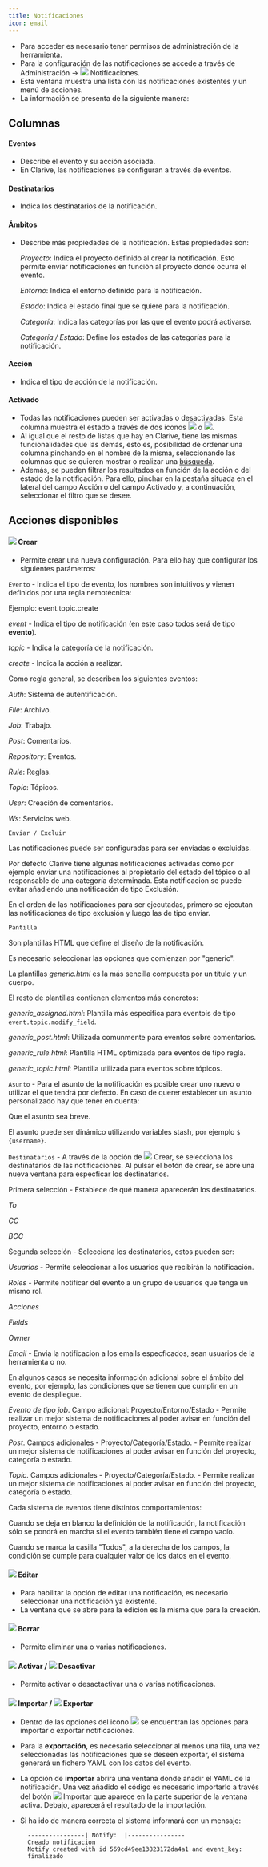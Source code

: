 ```yaml
---
title: Notificaciones
icon: email
---
```

* Para acceder es necesario tener permisos de administración de la herramienta.
* Para la configuración de las notificaciones se accede a través de Administración → <img class = "bali-topic-editor-image" src = "/static/images/icons/email.png" /> Notificaciones.
* Esta ventana muestra una lista con las notificaciones existentes y un menú de acciones.
* La información se presenta de la siguiente manera:


## Columnas


#### Eventos
* Describe el evento y su acción asociada.
* En Clarive, las notificaciones se configuran a través de eventos.



#### Destinatarios
* Indica los destinatarios de la notificación.


#### Ámbitos
* Describe más propiedades de la notificación. Estas propiedades son:
    
    *Proyecto*: Indica el proyecto definido al crear la notificación. Esto permite enviar notificaciones en función al proyecto donde ocurra el evento.

    *Entorno*: Indica el entorno definido para la notificación.

    *Estado*: Indica el estado final que se quiere para la notificación. 
    
    *Categoría*: Indica las categorías por las que el evento podrá activarse.  
    
    *Categoría / Estado*: Define los estados de las categorías para la notificación.


#### Acción
* Indica el tipo de acción de la notificación.


#### Activado
* Todas las notificaciones pueden ser activadas o desactivadas. Esta columna muestra el estado a través de dos iconos <img  src = "/static/images/icons/start.png" /> o <img src ="/static/images/icons/stop.png "/>.
* Al igual que el resto de listas que hay en Clarive, tiene las mismas funcionalidades que las demás, esto es, posibilidad de ordenar una columna pinchando en el nombre de la misma, seleccionando las columnas que se quieren mostrar o realizar una [búsqueda](Primeros_pasos/search-syntax).
* Además, se pueden filtrar los resultados en función de la acción o del estado de la notificación. Para ello, pinchar en la pestaña situada en el lateral del campo Acción o del campo Activado y, a continuación, seleccionar el filtro que se desee.



## Acciones disponibles


#### <img src = "/static/images/icons/add.gif" /> Crear
* Permite crear una nueva configuración. Para ello hay que configurar los siguientes parámetros:

`Evento` - Indica el tipo de evento, los nombres son intuitivos y vienen definidos por una regla nemotécnica:

Ejemplo: event.topic.create

*event* - Indica el tipo de notificación (en este caso todos será de tipo **evento**).

*topic* - Indica la categoría de la notificación.

*create* - Indica la acción a realizar.

Como regla general, se describen los siguientes eventos:

*Auth*: Sistema de autentificación.

*File*: Archivo.

*Job*: Trabajo.

*Post*: Comentarios.

*Repository*: Eventos.

*Rule*: Reglas.

*Topic*: Tópicos.

*User*: Creación de comentarios.

*Ws*: Servicios web.


`Enviar / Excluir` 

Las notificaciones puede ser configuradas para ser enviadas o excluidas. 

Por defecto Clarive tiene algunas notificaciones activadas como por ejemplo enviar una notificaciones al propietario del estado del tópico o al responsable de una categoría determinada. Esta notificacion se puede evitar añadiendo una notificación de tipo Exclusión.

En el orden de las notificaciones para ser ejecutadas, primero se ejecutan las notificaciones de tipo exclusión y luego las de tipo enviar.



`Pantilla` 

Son plantillas HTML que define el diseño de la notificación. 

Es necesario seleccionar las opciones que comienzan por "generic". 

La plantillas *generic.html* es la más sencilla compuesta por un título y un cuerpo. 

El resto de plantillas contienen elementos más concretos: 

*generic_assigned.html*: Plantilla más especifica para eventois de tipo `event.topic.modify_field`. 

*generic_post.html*: Utilizada comunmente para eventos sobre comentarios. 

*generic_rule.html*: Plantilla HTML optimizada para eventos de tipo regla. 

*generic_topic.html*: Plantilla utilizada para eventos sobre tópicos. 



`Asunto` - Para el asunto de la notificación es posible crear uno nuevo o utilizar el que tendrá por defecto. En caso de querer establecer un asunto personalizado hay que tener en cuenta: 

Que el asunto sea breve. 

El asunto puede ser dinámico utilizando variables stash, por ejemplo `$ {username}`.



`Destinatarios` - A través de la opción de <img src = "/static/images/icons/add.gif" /> Crear, se selecciona los destinatarios de las notificaciones. Al pulsar el botón de crear, se abre una nueva ventana para especficar los destinatarios.

Primera selección - Establece de qué manera aparecerán los destinatarios. 

*To* 

*CC* 

*BCC* 


Segunda selección - Selecciona los destinatarios, estos pueden ser: 

*Usuarios* - Permite seleccionar a los usuarios que recibirán la notificación. 

*Roles* - Permite notificar del evento a un grupo de usuarios que tenga un mismo rol.

*Acciones* 

*Fields* 

*Owner* 

*Email* - Envia la notificacion a los emails especficados, sean usuarios de la herramienta o no.



En algunos casos se necesita información adicional sobre el ámbito del evento, por ejemplo, las condiciones que se tienen que cumplir en un evento de despliegue. 

*Evento de tipo job*. Campo adicional: Proyecto/Entorno/Estado - Permite realizar un mejor sistema de notificaciones al poder avisar en función del proyecto, entorno o estado. 

*Post*. Campos adicionales - Proyecto/Categoría/Estado. - Permite realizar un mejor sistema de notificaciones al poder avisar en función del proyecto, categoría o estado.

*Topic*. Campos adicionales - Proyecto/Categoría/Estado. - Permite realizar un mejor sistema de notificaciones al poder avisar en función del proyecto, categoría o estado. 



Cada sistema de eventos tiene distintos comportamientos: 

Cuando se deja en blanco la definición de la notificación, la notificación sólo se pondrá en marcha si el evento también tiene el campo vacío. 


Cuando se marca la casilla "Todos", a la derecha de los campos, la condición se cumple para cualquier valor de los datos en el evento. 




#### <img src = "/static/images/icons/edit.gif" /> Editar
* Para habilitar la opción de editar una notificación, es necesario seleccionar una notificación ya existente.
* La ventana que se abre para la edición es la misma que para la creación.


#### <img src = "/static/images/icons/delete_.png" /> Borrar
* Permite eliminar una o varias notificaciones.


#### <img src = "/static/images/icons/start.png" /> Activar / <img src = "/static/images/icons/stop.png" /> Desactivar
* Permite activar o desactactivar una o varias notificaciones.


#### <img src = "/static/images/icons/import.png" /> Importar / <img src = "/static/images/icons/export.png" /> Exportar
* Dentro de las opciones del icono <img src = "/static/images/icons/wrench.gif" /> se encuentran las opciones para importar o exportar notificaciones.
* Para la **exportación**, es necesario seleccionar al menos una fila, una vez seleccionadas las notificaciones que se deseen exportar, el sistema generará un fichero YAML con los datos del evento.
* La opción de **importar** abrirá una ventana donde añadir el YAML de la notificación. Una vez añadido el código es necesario importarlo a través del botón <img src = "/static/images/icons/import.png" /> Importar que aparece en la parte superior de la ventana activa. Debajo, aparecerá el resultado de la importación.
* Si ha ido de manera correcta el sistema informará con un mensaje:

        ----------------| Notify:  |----------------
        Creado notificacion
        Notify created with id 569cd49ee13823172da4a1 and event_key:
        finalizado

